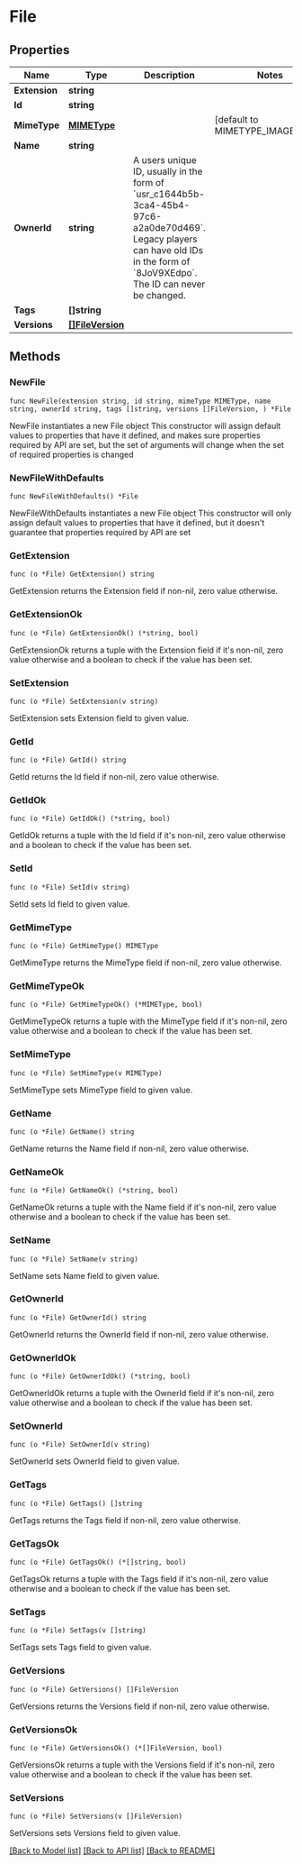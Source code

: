 # File

## Properties

Name | Type | Description | Notes
------------ | ------------- | ------------- | -------------
**Extension** | **string** |  | 
**Id** | **string** |  | 
**MimeType** | [**MIMEType**](MIMEType.md) |  | [default to MIMETYPE_IMAGE_JPEG]
**Name** | **string** |  | 
**OwnerId** | **string** | A users unique ID, usually in the form of &#x60;usr_c1644b5b-3ca4-45b4-97c6-a2a0de70d469&#x60;. Legacy players can have old IDs in the form of &#x60;8JoV9XEdpo&#x60;. The ID can never be changed. | 
**Tags** | **[]string** |   | 
**Versions** | [**[]FileVersion**](FileVersion.md) |   | 

## Methods

### NewFile

`func NewFile(extension string, id string, mimeType MIMEType, name string, ownerId string, tags []string, versions []FileVersion, ) *File`

NewFile instantiates a new File object
This constructor will assign default values to properties that have it defined,
and makes sure properties required by API are set, but the set of arguments
will change when the set of required properties is changed

### NewFileWithDefaults

`func NewFileWithDefaults() *File`

NewFileWithDefaults instantiates a new File object
This constructor will only assign default values to properties that have it defined,
but it doesn't guarantee that properties required by API are set

### GetExtension

`func (o *File) GetExtension() string`

GetExtension returns the Extension field if non-nil, zero value otherwise.

### GetExtensionOk

`func (o *File) GetExtensionOk() (*string, bool)`

GetExtensionOk returns a tuple with the Extension field if it's non-nil, zero value otherwise
and a boolean to check if the value has been set.

### SetExtension

`func (o *File) SetExtension(v string)`

SetExtension sets Extension field to given value.


### GetId

`func (o *File) GetId() string`

GetId returns the Id field if non-nil, zero value otherwise.

### GetIdOk

`func (o *File) GetIdOk() (*string, bool)`

GetIdOk returns a tuple with the Id field if it's non-nil, zero value otherwise
and a boolean to check if the value has been set.

### SetId

`func (o *File) SetId(v string)`

SetId sets Id field to given value.


### GetMimeType

`func (o *File) GetMimeType() MIMEType`

GetMimeType returns the MimeType field if non-nil, zero value otherwise.

### GetMimeTypeOk

`func (o *File) GetMimeTypeOk() (*MIMEType, bool)`

GetMimeTypeOk returns a tuple with the MimeType field if it's non-nil, zero value otherwise
and a boolean to check if the value has been set.

### SetMimeType

`func (o *File) SetMimeType(v MIMEType)`

SetMimeType sets MimeType field to given value.


### GetName

`func (o *File) GetName() string`

GetName returns the Name field if non-nil, zero value otherwise.

### GetNameOk

`func (o *File) GetNameOk() (*string, bool)`

GetNameOk returns a tuple with the Name field if it's non-nil, zero value otherwise
and a boolean to check if the value has been set.

### SetName

`func (o *File) SetName(v string)`

SetName sets Name field to given value.


### GetOwnerId

`func (o *File) GetOwnerId() string`

GetOwnerId returns the OwnerId field if non-nil, zero value otherwise.

### GetOwnerIdOk

`func (o *File) GetOwnerIdOk() (*string, bool)`

GetOwnerIdOk returns a tuple with the OwnerId field if it's non-nil, zero value otherwise
and a boolean to check if the value has been set.

### SetOwnerId

`func (o *File) SetOwnerId(v string)`

SetOwnerId sets OwnerId field to given value.


### GetTags

`func (o *File) GetTags() []string`

GetTags returns the Tags field if non-nil, zero value otherwise.

### GetTagsOk

`func (o *File) GetTagsOk() (*[]string, bool)`

GetTagsOk returns a tuple with the Tags field if it's non-nil, zero value otherwise
and a boolean to check if the value has been set.

### SetTags

`func (o *File) SetTags(v []string)`

SetTags sets Tags field to given value.


### GetVersions

`func (o *File) GetVersions() []FileVersion`

GetVersions returns the Versions field if non-nil, zero value otherwise.

### GetVersionsOk

`func (o *File) GetVersionsOk() (*[]FileVersion, bool)`

GetVersionsOk returns a tuple with the Versions field if it's non-nil, zero value otherwise
and a boolean to check if the value has been set.

### SetVersions

`func (o *File) SetVersions(v []FileVersion)`

SetVersions sets Versions field to given value.



[[Back to Model list]](../README.md#documentation-for-models) [[Back to API list]](../README.md#documentation-for-api-endpoints) [[Back to README]](../README.md)



